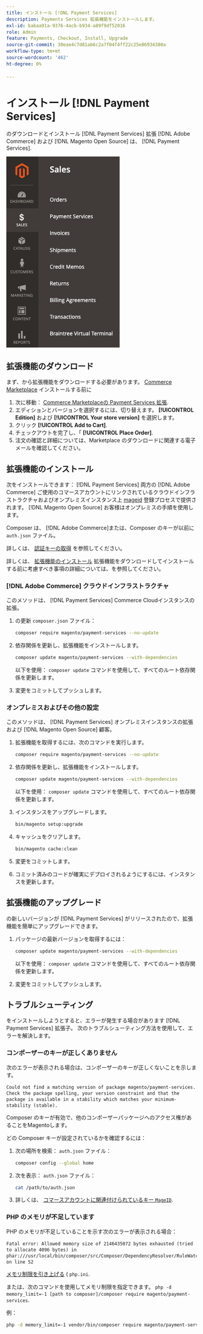 ```yaml
---
title: インストール [!DNL Payment Services]
description: Payments Services 拡張機能をインストールします。
exl-id: babaa91a-9376-4acb-b934-a89f9df52016
role: Admin
feature: Payments, Checkout, Install, Upgrade
source-git-commit: 30eae4c7d81ab6c2a7f04f4ff22c25e86934380a
workflow-type: tm+mt
source-wordcount: '462'
ht-degree: 0%

---
```


# インストール [!DNL Payment Services]

のダウンロードとインストール [!DNL Payment Services] 拡張 [!DNL Adobe Commerce] および [!DNL Magento Open Source] は、 [!DNL Payment Services].

![[!DNL Payment Services] 拡張機能の管理ビュー](assets/admin-view.png)

## 拡張機能のダウンロード

まず、から拡張機能をダウンロードする必要があります。 [Commerce Marketplace](https://experienceleague.adobe.com/docs/commerce-admin/start/resources/commerce-marketplace.html) インストールする前に

1. 次に移動： [Commerce Marketplaceの Payment Services 拡張](https://marketplace.magento.com/magento-payment-services.html).
1. エディションとバージョンを選択するには、切り替えます。 **[!UICONTROL Edition]** および **[!UICONTROL Your store version]** を選択します。
1. クリック **[!UICONTROL Add to Cart]**.
1. チェックアウトを完了し、「 **[!UICONTROL Place Order]**.
1. 注文の確認と詳細については、Marketplace のダウンロードに関連する電子メールを確認してください。

## 拡張機能のインストール

次をインストールできます： [!DNL Payment Services] 両方の [!DNL Adobe Commerce] ご使用のコマースアカウントにリンクされているクラウドインフラストラクチャおよびオンプレミスインスタンス上 [mageid](https://devdocs.magento.com/marketplace/sellers/profile-personal.html#field-descriptions) 登録プロセスで提供されます。 [!DNL Magento Open Source] お客様はオンプレミスの手順を使用します。

Composer は、 [!DNL Adobe Commerce]または、Composer のキーが以前に `auth.json` ファイル。

詳しくは、 [認証キーの取得](https://devdocs.magento.com/guides/v2.4/install-gde/prereq/connect-auth.html) を参照してください。

詳しくは、 [拡張機能のインストール](https://devdocs.magento.com/guides/v2.4/install-gde/install/cli/extensions.html) 拡張機能をダウンロードしてインストールする前に考慮すべき事項の詳細については、を参照してください。

### [!DNL Adobe Commerce] クラウドインフラストラクチャ

このメソッドは、 [!DNL Payment Services] Commerce Cloudインスタンスの拡張。

1. の更新 `composer.json` ファイル：

   ```bash
   composer require magento/payment-services --no-update
   ```

1. 依存関係を更新し、拡張機能をインストールします。

   ```bash
   composer update magento/payment-services --with-dependencies
   ```

   以下を使用： `composer update` コマンドを使用して、すべてのルート依存関係を更新します。

1. 変更をコミットしてプッシュします。

### オンプレミスおよびその他の設定

このメソッドは、 [!DNL Payment Services] オンプレミスインスタンスの拡張および [!DNL Magento Open Source] 顧客。

1. 拡張機能を取得するには、次のコマンドを実行します。

   ```bash
   composer require magento/payment-services --no-update
   ```

1. 依存関係を更新し、拡張機能をインストールします。

   ```bash
   composer update magento/payment-services --with-dependencies
   ```

   以下を使用： `composer update` コマンドを使用して、すべてのルート依存関係を更新します。

1. インスタンスをアップグレードします。

   ```bash
   bin/magento setup:upgrade
   ```

1. キャッシュをクリアします。

   ```bash
   bin/magento cache:clean
   ```

1. 変更をコミットします。
1. コミット済みのコードが確実にデプロイされるようにするには、インスタンスを更新します。

## 拡張機能のアップグレード

の新しいバージョンが [!DNL Payment Services] がリリースされたので、拡張機能を簡単にアップグレードできます。

1. パッケージの最新バージョンを取得するには：

   ```bash
   composer update magento/payment-services --with-dependencies
   ```

   以下を使用： `composer update` コマンドを使用して、すべてのルート依存関係を更新します。

1. 変更をコミットしてプッシュします。

## トラブルシューティング

をインストールしようとすると、エラーが発生する場合があります [!DNL Payment Services] 拡張子。 次のトラブルシューティング方法を使用して、エラーを解決します。

### コンポーザーのキーが正しくありません

次のエラーが表示される場合は、コンポーザーのキーが正しくないことを示します。

```terminal
Could not find a matching version of package magento/payment-services. Check the package spelling, your version constraint and that the package is available in a stability which matches your minimum-stability (stable).
```

Composer のキーが有効で、他のコンポーザーパッケージへのアクセス権があることをMagentoします。

どの Composer キーが設定されているかを確認するには：

1. 次の場所を検索： `auth.json` ファイル：

   ```bash
   composer config --global home
   ```

1. 次を表示： `auth.json` ファイル：

   ```bash
   cat /path/to/auth.json
   ```

1. 詳しくは、 [コマースアカウントに関連付けられているキー `MageID`](https://devdocs.magento.com/guides/v2.4/install-gde/prereq/connect-auth.html).

### PHP のメモリが不足しています

PHP のメモリが不足していることを示す次のエラーが表示される場合：

```terminal
Fatal error: Allowed memory size of 2146435072 bytes exhausted (tried to allocate 4096 bytes) in phar:///usr/local/bin/composer/src/Composer/DependencyResolver/RuleWatchGraph.php on line 52
```

[メモリ制限を引き上げる](https://devdocs.magento.com/cloud/project/magento-app-php-ini.html#increase-php-memory-limit) ( `php.ini`.

または、次のコマンドを使用してメモリ制限を指定できます。 `php -d memory_limit=-1 [path to composer]/composer require magento/payment-services`.

例：

```bash
php -d memory_limit=-1 vendor/bin/composer require magento/payment-services
```
